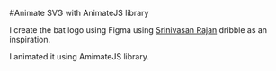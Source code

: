 #Animate SVG with AnimateJS library

I create the bat logo using Figma using [Srinivasan Rajan](https://dribbble.com/shots/4267255-Bat-Logo) dribble as an inspiration.

I animated it using AmimateJS library.
